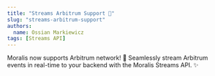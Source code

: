 ```yaml
---
title: "Streams Arbitrum Support 🚀"
slug: "streams-arbitrum-support"
authors:
  name: Ossian Markiewicz
tags: [Streams API]
---
```


Moralis now supports Arbitrum network! 🚀 Seamlessly stream Arbitrum events in real-time to your backend with the Moralis Streams API. ✨
